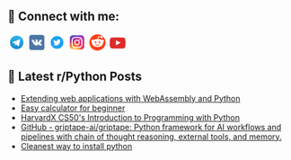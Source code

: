 ## 🔎 Connect with me:
[<img src="https://github.com/bullbesh/bullbesh/blob/main/images/Telegram.png" width="32" height="32" />](https://t.me/bullbesh)
[<img src="https://github.com/bullbesh/bullbesh/blob/main/images/VK.png" width="32" height="32" />](https://vk.com/bullbesh)
[<img src="https://github.com/bullbesh/bullbesh/blob/main/images/Twitter.png" width="32" height="32" />](https://twitter.com/bullbesh1)
[<img src="https://github.com/bullbesh/bullbesh/blob/main/images/Instagram.png" width="32" height="32" />](https://www.instagram.com/bullbesh)
[<img src="https://github.com/bullbesh/bullbesh/blob/main/images/Reddit.png" width="32" height="32" />](https://www.reddit.com/user/bullbesh)
[<img src="https://github.com/bullbesh/bullbesh/blob/main/images/YouTube.png" width="32" height="32" />](https://www.youtube.com/channel/UCtfjRs6uzgq5mfm8S06WTcg)

## 📕 Latest r/Python Posts
<!-- BLOG-POST-LIST:START -->
- [Extending web applications with WebAssembly and Python](https://www.reddit.com/r/Python/comments/13dtojs/extending_web_applications_with_webassembly_and/)
- [Easy calculator for beginner](https://www.reddit.com/r/Python/comments/13dt6ok/easy_calculator_for_beginner/)
- [HarvardX CS50&#39;s Introduction to Programming with Python](https://www.reddit.com/r/Python/comments/13dls6c/harvardx_cs50s_introduction_to_programming_with/)
- [GitHub - griptape-ai/griptape: Python framework for AI workflows and pipelines with chain of thought reasoning, external tools, and memory.](https://www.reddit.com/r/Python/comments/13djuec/github_griptapeaigriptape_python_framework_for_ai/)
- [Cleanest way to install python](https://www.reddit.com/r/Python/comments/13dioxr/cleanest_way_to_install_python/)
<!-- BLOG-POST-LIST:END -->
